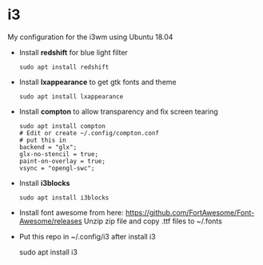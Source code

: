 # i3

My configuration for the i3wm using Ubuntu 18.04


- Install **redshift** for blue light filter
    
      sudo apt install redshift

- Install **lxappearance** to get gtk fonts and theme

      sudo apt install lxappearance
    

- Install **compton** to allow transparency and fix screen tearing
    
      sudo apt install compton 
      # Edit or create ~/.config/compton.conf 
      # put this in 
      backend = "glx"; 
      glx-no-stencil = true; 
      paint-on-overlay = true; 
      vsync = "opengl-swc";
      
- Install **i3blocks**
      
      sudo apt install i3blocks
      
 - Install font awesome from here: https://github.com/FortAwesome/Font-Awesome/releases
Unzip zip file and copy .ttf files to ~/.fonts
 
- Put this repo in ~/.config/i3 after install i3

    sudo apt install i3
